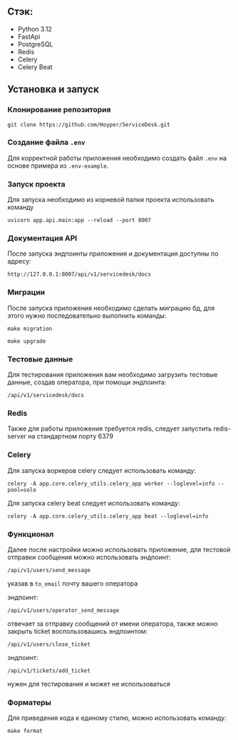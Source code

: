 ## Стэк:

* Python 3.12
* FastApi
* PostgreSQL
* Redis
* Celery
* Celery Beat

## Установка и запуск

### Клонирование репозитория
```
git clone https://github.com/Hoyper/ServiceDesk.git
```

### Создание файла `.env`

Для корректной работы приложения необходимо создать файл `.env` на основе примера из `.env-example`.

### Запуск проекта

Для запуска необходимо из корневой папки проекта использовать команду
```
uvicorn app.api.main:app --reload --port 8007
```

### Документация API
После запуска эндпоинты приложения и документация доступны по адресу:
```
http://127.0.0.1:8007/api/v1/servicedesk/docs
```

### Миграции
После запуска приложения необходимо сделать миграцию бд, для этого нужно последовательно выполнить команды:
```
make migration
```
```
make upgrade
```

### Тестовые данные

Для тестирования приложения вам необходимо загрузить тестовые данные, создав оператора, при помощи эндпоинта:
```
/api/v1/servicedesk/docs
```

### Redis

Также для работы приложения требуется redis, следует запустить redis-server на стандартном порту 6379


### Celery

Для запуска воркеров celery следует использовать команду:
```
celery -A app.core.celery_utils.celery_app worker --loglevel=info --pool=solo
```

Для запуска celery beat следует использовать команду:
```
celery -A app.core.celery_utils.celery_app beat --loglevel=info
```

### Функционал

Далее после настройки можно использовать приложение, для тестовой отправки сообщения можно использовать эндпоинт:
```
/api/v1/users/send_message
```
указав в `to_email` почту вашего оператора

эндпоинт:
```
/api/v1/users/operator_send_message
```
отвечает за отправку сообщений от имени оператора, также можно закрыть ticket воспользовашись эндпоинтом:
```
/api/v1/users/close_ticket
```

эндпоинт:
```
/api/v1/tickets/add_ticket
```
нужен для тестирования и может не использоваться


### Форматеры

Для приведения кода к единому стилю, можно использовать команду:
```
make format
```